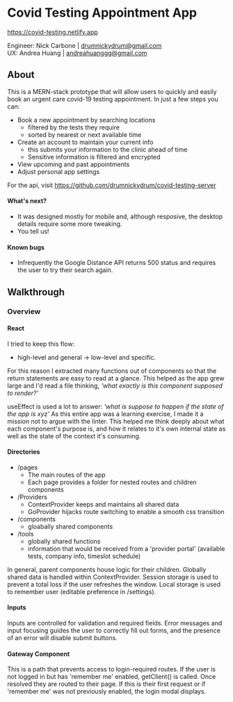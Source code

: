 # Covid Testing Appointment App

https://covid-testing.netlify.app

Engineer: Nick Carbone | drumnickydrum@gmail.com <br/>
UX: Andrea Huang | andreahuanggg@gmail.com

## About

This is a MERN-stack prototype that will allow users to quickly and easily book an urgent care covid-19 testing appointment. In just a few steps you can:

- Book a new appointment by searching locations
  - filtered by the tests they require
  - sorted by nearest or next available time
- Create an account to maintain your current info
  - this submits your information to the clinic ahead of time
  - Sensitive information is filtered and encrypted
- View upcoming and past appointments
- Adjust personal app settings

For the api, visit https://github.com/drumnickydrum/covid-testing-server

#### What's next?

- It was designed mostly for mobile and, although resposive, the desktop details require some more tweaking.
- You tell us!

#### Known bugs

- Infrequently the Google Distance API returns 500 status and requires the user to try their search again.

## Walkthrough

### Overview

#### React

I tried to keep this flow:

- high-level and general -> low-level and specific.

For this reason I extracted many functions out of components so that the return statements are easy to read at a glance. This helped as the app grew large and I'd read a file thinking, _'what exactly is this component supposed to render?'_

useEffect is used a lot to answer: _'what is suppose to happen if the state of the app is xyz'_ As this entire app was a learning exercise, I made it a mission not to argue with the linter. This helped me think deeply about what each component's purpose is, and how it relates to it's own internal state as well as the state of the context it's consuming.

#### Directories

- /pages
  - The main routes of the app
  - Each page provides a folder for nested routes and children components
- /Providers
  - ContextProvider keeps and maintains all shared data
  - GoProvider hijacks route switching to enable a smooth css transition
- /components
  - gloabally shared components
- /tools
  - globally shared functions
  - information that would be received from a 'provider portal' (available tests, company info, timeslot schedule)

In general, parent components house logic for their children. Globally shared data is handled within ContextProvider. Session storage is used to prevent a total loss if the user refreshes the window. Local storage is used to remember user (editable preference in /settings).

#### Inputs

Inputs are controlled for validation and required fields. Error messages and input focusing guides the user to correctly fill out forms, and the presence of an error will disable submit buttons.

#### Gateway Component

This is a path that prevents access to login-required routes. If the user is not logged in but has 'remember me' enabled, getClient() is called. Once resolved they are routed to their page. If this is their first request or if 'remember me' was not previously enabled, the login modal displays.
